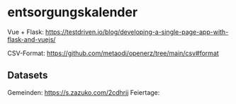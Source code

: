 # entsorgungskalender


Vue + Flask: https://testdriven.io/blog/developing-a-single-page-app-with-flask-and-vuejs/

CSV-Format: https://github.com/metaodi/openerz/tree/main/csv#format

## Datasets

Gemeinden: https://s.zazuko.com/2cdhrjj
Feiertage: 

